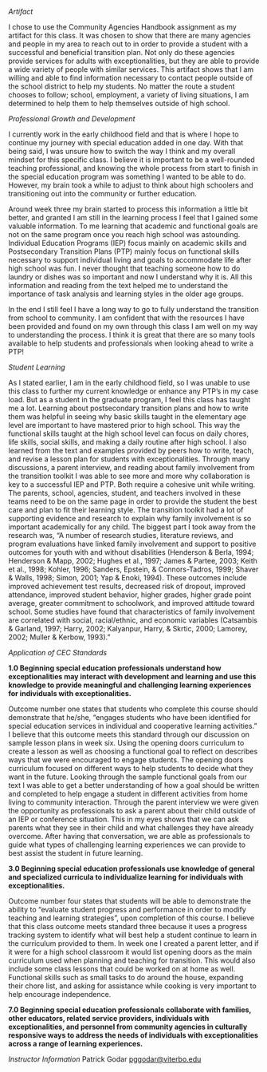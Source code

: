 *Artifact*

I chose to use the Community Agencies Handbook assignment as my artifact for this class. It was chosen to show that there are many agencies and people in my area to reach out to in order to provide a student with a successful and beneficial transition plan. Not only do these agencies provide services for adults with exceptionalities, but they are able to provide a wide variety of people with similar services. This artifact shows that I am willing and able to find information necessary to contact people outside of the school district to help my students. No matter the route a student chooses to follow; school, employment, a variety of living situations, I am determined to help them to help themselves outside of high school. 

*Professional Growth and Development*

I currently work in the early childhood field and that is where I hope to continue my journey with special education added in one day. With that being said, I was unsure how to switch the way I think and my overall mindset for this specific class. I believe it is important to be a well-rounded teaching professional, and knowing the whole process from start to finish in the special education program was something I wanted to be able to do. However, my brain took a while to adjust to think about high schoolers and transitioning out into the community or further education.

Around week three my brain started to process this information a little bit better, and granted I am still in the learning process I feel that I gained some valuable information. To me learning that academic and functional goals are not on the same program once you reach high school was astounding. Individual Education Programs (IEP) focus mainly on academic skills and Postsecondary Transition Plans (PTP) mainly focus on functional skills necessary to support individual living and goals to accommodate life after high school was fun. I never thought that teaching someone how to do laundry or dishes was so important and now I understand why it is. All this information and reading from the text helped me to understand the importance of task analysis and learning styles in the older age groups.

In the end I still feel I have a long way to go to fully understand the transition from school to community. I am confident that with the resources I have been provided and found on my own through this class I am well on my way to understanding the process. I think it is great that there are so many tools available to help students and professionals when looking ahead to write a PTP!

*Student Learning*

As I stated earlier, I am in the early childhood field, so I was unable to use this class to further my current knowledge or enhance any PTP’s in my case load. But as a student in the graduate program, I feel this class has taught me a lot. Learning about postsecondary transition plans and how to write them was helpful in seeing why basic skills taught in the elementary age level are important to have mastered prior to high school. This way the functional skills taught at the high school level can focus on daily chores, life skills, social skills, and making a daily routine after high school. I also learned from the text and examples provided by peers how to write, teach, and revise a lesson plan for students with exceptionalities. Through many discussions, a parent interview, and reading about family involvement from the transition toolkit I was able to see more and more why collaboration is key to a successful IEP and PTP. Both require a cohesive unit while writing. The parents, school, agencies, student, and teachers involved in these teams need to be on the same page in order to provide the student the best care and plan to fit their learning style. The transition toolkit had a lot of supporting evidence and research to explain why family involvement is so important academically for any child. The biggest part I took away from the research was, “A number of research studies, literature reviews, and program evaluations have linked family involvement and support to positive outcomes for youth with and without disabilities (Henderson & Berla, 1994; Henderson & Mapp, 2002; Hughes et al., 1997; James & Partee, 2003; Keith et al., 1998; Kohler, 1996; Sanders, Epstein, & Connors-Tadros, 1999; Shaver & Walls, 1998; Simon, 2001; Yap & Enoki, 1994). These outcomes include improved achievement test results, decreased risk of dropout, improved attendance, improved student behavior, higher grades, higher grade point average, greater commitment to schoolwork, and improved attitude toward school. Some studies have found that characteristics of family involvement are correlated with social, racial/ethnic, and economic variables (Catsambis & Garland, 1997; Harry, 2002; Kalyanpur, Harry, & Skrtic, 2000; Lamorey, 2002; Muller & Kerbow, 1993).”

*Application of CEC Standards*

**1.0 Beginning special education professionals understand how exceptionalities may interact with development and learning and use this knowledge to provide meaningful and challenging learning experiences for individuals with exceptionalities.**

Outcome number one states that students who complete this course should demonstrate that he/she, “engages students who have been identified for special education services in individual and cooperative learning activities.” I believe that this outcome meets this standard through our discussion on sample lesson plans in week six. Using the opening doors curriculum to create a lesson as well as choosing a functional goal to reflect on describes ways that we were encouraged to engage students. The opening doors curriculum focused on different ways to help students to decide what they want in the future. Looking through the sample functional goals from our text I was able to get a better understanding of how a goal should be written and completed to help engage a student in different activities from home living to community interaction. Through the parent interview we were given the opportunity as professionals to ask a parent about their child outside of an IEP or conference situation. This in my eyes shows that we can ask parents what they see in their child and what challenges they have already overcome. After having that conversation, we are able as professionals to guide what types of challenging learning experiences we can provide to best assist the student in future learning. 

**3.0 Beginning special education professionals use knowledge of general and specialized curricula to individualize learning for individuals with exceptionalities.**
	
Outcome number four states that students will be able to demonstrate the ability to “evaluate student progress and performance in order to modify teaching and learning strategies”, upon completion of this course. I believe that this class outcome meets standard three because it uses a progress tracking system to identify what will best help a student continue to learn in the curriculum provided to them. In week one I created a parent letter, and if it were for a high school classroom it would list opening doors as the main curriculum used when planning and teaching for transition. This would also include some class lessons that could be worked on at home as well. Functional skills such as small tasks to do around the house, expanding their chore list, and asking for assistance while cooking is very important to help encourage independence. 

**7.0 Beginning special education professionals collaborate with families, other educators, related service providers, individuals with exceptionalities, and personnel from community agencies in culturally responsive ways to address the needs of individuals with exceptionalities across a range of learning experiences.**

*Instructor Information*
Patrick Godar
pggodar@viterbo.edu 
